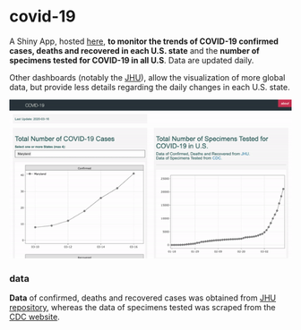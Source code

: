
# covid-19

A Shiny App, hosted [here](https://rden.shinyapps.io/covid-19/), **to
monitor the trends of COVID-19 confirmed cases, deaths and recovered in
each U.S. state** and the **number of specimens tested for COVID-19 in
all U.S**. Data are updated daily.

Other dashboards (notably the
[JHU](https://coronavirus.jhu.edu/map.html)), allow the visualization of
more global data, but provide less details regarding the daily changes
in each U.S. state.

![Image](other/video.gif)

### data

**Data** of confirmed, deaths and recovered cases was obtained from [JHU
repository](www.github.com/CSSEGISandData/COVID-19), whereas the data of
specimens tested was scraped from the [CDC
website](https://www.cdc.gov/coronavirus/2019-ncov/cases-updates/testing-in-us.html).

